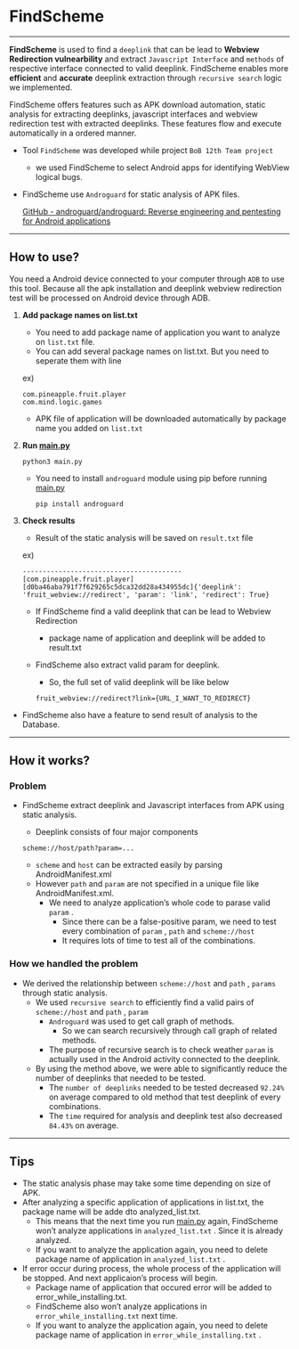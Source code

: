 # FindScheme

---

**FindScheme** is used to find a `deeplink` that can be lead to **Webview Redirection vulnearbility** and extract `Javascript Interface` and `methods` of respective interface connected to valid deeplink. FindScheme enables more **efficient** and **accurate** deeplink extraction through `recursive search` logic we implemented.

FindScheme offers features such as APK download automation, static analysis for extracting deeplinks, javascript interfaces and webview redirection test with extracted deeplinks. These features flow and execute automatically in a ordered manner.

- Tool `FindScheme` was developed while project `BoB 12th Team project`
    - we used FindScheme to select Android apps for identifying WebView logical bugs.
- FindScheme use `Androguard` for static analysis of APK files.
    
    [GitHub - androguard/androguard: Reverse engineering and pentesting for Android applications](https://github.com/androguard/androguard)
    

---

## How to use?

You need a Android device connected to your computer through `ADB`  to use this tool. Because all the apk installation and deeplink webview redirection test will be processed on Android device through ADB.

1. **Add package names on list.txt**
    - You need to add package name of application you want to analyze on `list.txt` file.
    - You can add several package names on list.txt. But you need to seperate them with line
    
    ex)
    
    ```
    com.pineapple.fruit.player
    com.mind.logic.games
    
    ```
    
    - APK file of application will be downloaded automatically by package name you added on `list.txt`
2. **Run [main.py](http://main.py/)**
    
    ```
    python3 main.py
    
    ```
    
    - You need to install `androguard` module using pip before running [main.py](http://main.py/)
        
        ```
        pip install androguard
        
        ```
        
3. **Check results**
    - Result of the static analysis will be saved on `result.txt` file
    
    ex)
    
    ```
    ----------------------------------------
    [com.pineapple.fruit.player]
    [d0ba46aba791f7f629265c5dca32dd28a434955dc]{'deeplink': 'fruit_webview://redirect', 'param': 'link', 'redirect': True}
    
    ```
    
    - If FindScheme find a valid deeplink that can be lead to Webview Redirection
        - package name of application and deeplink will be added to result.txt
    - FindScheme also extract valid param for deeplink.
        - So, the full set of valid deeplink will be like below
        
        ```
        fruit_webview://redirect?link={URL_I_WANT_TO_REDIRECT}
        
        ```
        
- FindScheme also have a feature to send result of analysis to the Database.

---

## How it works?

### Problem

- FindScheme extract deeplink and Javascript interfaces from APK using static analysis.
    - Deeplink consists of four major components
    
    ```
    scheme://host/path?param=...
    ```
    
    - `scheme`  and `host`  can be extracted easily by parsing AndroidManifest.xml
    - However `path`  and `param` are not specified in a unique file like AndroidManifest.xml.
        - We need to analyze application’s whole code to parase valid `param` .
            - Since there can be a false-positive param, we need to test every combination of `param` , `path`  and `scheme://host`
            - It requires lots of time to test all of the combinations.

### How we handled the problem

- We derived the relationship between `scheme://host`  and `path` , `params`  through static analysis.
    - We used `recursive search`  to efficiently find a valid pairs of `scheme://host`  and `path` , `param`
        - `Androguard`  was used to get call graph of methods.
            - So we can search recursively through call graph of related methods.
        - The purpose of recursive search is to check weather `param` is actually used in the Android activity connected to the deeplink.
    - By using the method above, we were able to significantly reduce the number of deeplinks that needed to be tested.
        - The `number of deeplinks` needed to be tested decreased `92.24%` on average compared to old method that test deeplink of every combinations.
        - The `time` required for analysis and deeplink test also decreased `84.43%` on average.

---

## Tips

- The static analysis phase may take some time depending on size of APK.
- After analyzing a specific application of applications in list.txt, the package name will be adde dto analyzed_list.txt.
    - This means that the next time you run [main.py](http://main.py/) again, FindScheme won’t analyze applications in `analyzed_list.txt` . Since it is already analyzed.
    - If you want to analyze the application again, you need to delete package name of application in `analyzed_list.txt` .
- If error occur during process, the whole process of the application will be stopped. And next applicaion’s process will begin.
    - Package name of application that occured error will be added to error_while_installing.txt.
    - FindScheme also won’t analyze applications in `error_while_installing.txt` next time.
    - If you want to analyze the application again, you need to delete package name of application in `error_while_installing.txt` .
